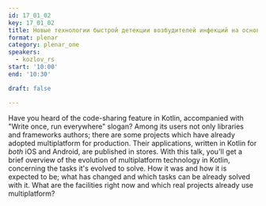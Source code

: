```yaml
---
id: 17_01_02
key: 17_01_02
title: Новые технологии быстрой детекции возбудителей инфекций на основе искусственного интеллекта
format: plenar
category: plenar_one
speakers:
  - kozlov_rs
start: '10:00'
end: '10:30'

draft: false

---
```

Have you heard of the code-sharing feature in Kotlin, accompanied with "Write once, run everywhere" slogan? Among its users not only libraries and frameworks authors; there are some projects which have already adopted multiplatform for production. Their applications, written in Kotlin for *both* iOS and Android, are published in stores. 
With this talk, you'll get a brief overview of the evolution of multiplatform technology in Kotlin, concerning the tasks it's evolved to solve. How it was and how it is expected to be; what has changed and which tasks can be already solved with it. What are the facilities right now and which real projects already use multiplatform?
